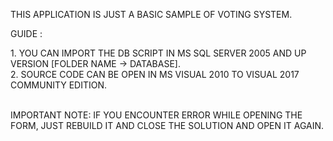 <p>
THIS APPLICATION IS JUST A BASIC SAMPLE OF VOTING SYSTEM.
</p>

GUIDE : 

<p>1. YOU CAN IMPORT THE DB SCRIPT IN MS SQL SERVER 2005 AND UP VERSION [FOLDER  NAME -> DATABASE].<br>
2. SOURCE CODE CAN BE OPEN IN MS VISUAL 2010 TO VISUAL 2017 COMMUNITY EDITION.<br><br></p>

IMPORTANT NOTE: IF YOU ENCOUNTER ERROR WHILE OPENING THE FORM, JUST REBUILD IT AND CLOSE THE SOLUTION AND OPEN IT AGAIN.
